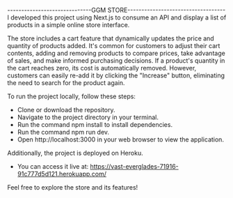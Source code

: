 ------------------------------GGM STORE-----------------------------------
I developed this project using Next.js to consume an API and display a list of products in a simple online store interface.

The store includes a cart feature that dynamically updates the price and quantity of products added. It's common for customers to adjust their cart contents, adding and removing products to compare prices, take advantage of sales, and make informed purchasing decisions. If a product's quantity in the cart reaches zero, its cost is automatically removed. However, customers can easily re-add it by clicking the "Increase" button, eliminating the need to search for the product again.

To run the project locally, follow these steps:

- Clone or download the repository.
- Navigate to the project directory in your terminal.
- Run the command npm install to install dependencies.
- Run the command npm run dev.
- Open http://localhost:3000 in your web browser to view the application.

Additionally, the project is deployed on Heroku. 
- You can access it live at: https://vast-everglades-71916-91c777d5d121.herokuapp.com/

Feel free to explore the store and its features!